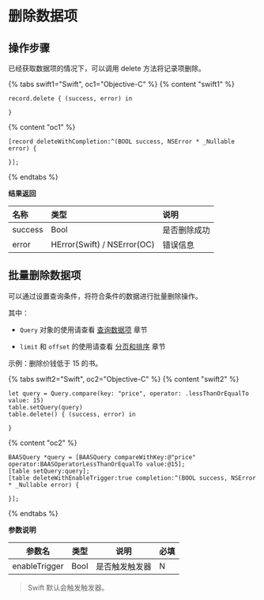 # 删除数据项

## 操作步骤

已经获取数据项的情况下，可以调用 delete 方法将记录项删除。

{% tabs swift1="Swift", oc1="Objective-C" %}
{% content "swift1" %}
```
record.delete { (success, error) in
                    
}
```
{% content "oc1" %}
```
[record deleteWithCompletion:^(BOOL success, NSError * _Nullable error) {
                        
}];
```
{% endtabs %}

**结果返回**

| 名称       | 类型           | 说明 |
| :-------- | :------------  | :------ |
| success   | Bool           | 是否删除成功 |
| error   |  HError(Swift) / NSError(OC) |  错误信息     |

## 批量删除数据项

可以通过设置查询条件，将符合条件的数据进行批量删除操作。

其中：
 - `Query` 对象的使用请查看 [查询数据项](./query.md) 章节

 - `limit` 和 `offset` 的使用请查看 [分页和排序](./limit-and-order.md) 章节

示例：删除价钱低于 15 的书。

{% tabs swift2="Swift", oc2="Objective-C" %}
{% content "swift2" %}
```
let query = Query.compare(key: "price", operator: .lessThanOrEqualTo value: 15)
table.setQuery(query)
table.delete() { (success, error) in
                
}
```
{% content "oc2" %}
```
BAASQuery *query = [BAASQuery compareWithKey:@"price" operator:BAASOperatorLessThanOrEqualTo value:@15];
[table setQuery:query];
[table deleteWithEnableTrigger:true completion:^(BOOL success, NSError * _Nullable error) {

}];
```
{% endtabs %}

**参数说明**

| 参数名    | 类型    | 说明              |  必填  |
|-----------|---------|-------------------|--|
| enableTrigger | Bool    |   是否触发触发器  |  N

> Swift 默认会触发触发器。